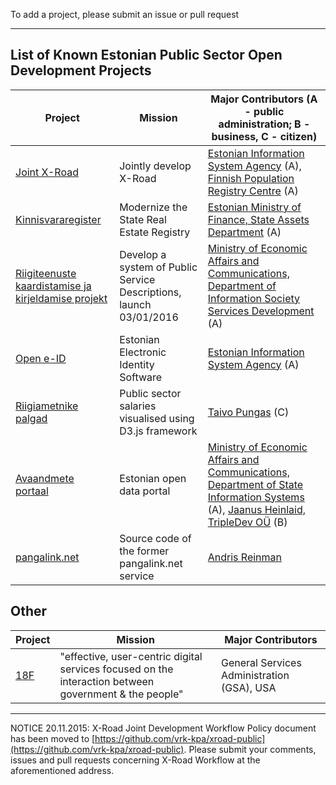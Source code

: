 
To add a project, please submit an issue or pull request

---

## List of Known Estonian Public Sector Open Development Projects

Project | Mission | Major Contributors (A - public administration; B - business, C - citizen)
--------|-------------|-------------
[Joint X-Road](https://github.com/vrk-kpa/xroad-public) | Jointly develop X-Road | [Estonian Information System Agency](https://www.ria.ee/) (A), [Finnish Population Registry Centre](http://www.vrk.fi/default.aspx) (A)
[Kinnisvararegister](https://github.com/kinnisvara/register) | Modernize the State Real Estate Registry | [Estonian Ministry of Finance, State Assets Department](http://www.fin.ee/kontaktid#rvo) (A)
[Riigiteenuste kaardistamise ja kirjeldamise projekt](https://github.com/MKM-ITAO/riigiteenused) | Develop a system of Public Service Descriptions, launch 03/01/2016 | [Ministry of Economic Affairs and Communications, Department of Information Society Services Development](https://www.mkm.ee/en/contact?tid_with_depth[0]=223&tid_with_depth[1]=226) (A)
[Open e-ID](https://github.com/open-eid) | Estonian Electronic Identity Software | [Estonian Information System Agency](https://www.ria.ee/) (A)
[Riigiametnike palgad](https://github.com/taivop/force-palgad) | Public sector salaries visualised using D3.js framework | [Taivo Pungas](https://github.com/taivop) (C)
[Avaandmete portaal](https://github.com/opendata-ee) | Estonian open data portal | [Ministry of Economic Affairs and Communications, Department of State Information Systems](https://www.mkm.ee/en/contact?tid_with_depth[0]=223) (A), [Jaanus Heinlaid, TripleDev OÜ](https://github.com/heinlja) (B)
[pangalink.net](https://github.com/andris9/Pangalink.net) | Source code of the former pangalink.net service | [Andris Reinman](https://github.com/andris9)

## Other 
Project | Mission | Major Contributors 
--------|---------|-------------------
[18F](https://github.com/18F) | "effective, user-centric digital services focused on the interaction between government & the people" | General Services Administration (GSA), USA

-----

NOTICE 20.11.2015:
X-Road Joint Development Workflow Policy document has been moved to [https://github.com/vrk-kpa/xroad-public](https://github.com/vrk-kpa/xroad-public). Please submit your comments, issues and pull requests concerning X-Road Workflow at the aforementioned address.




